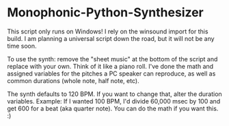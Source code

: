 # Monophonic-Python-Synthesizer

This script only runs on Windows!  I rely on the winsound import for this build.  I am planning a universal script down the road, but it will not be any time soon.

To use the synth: remove the "sheet music" at the bottom of the script and replace with your own.  Think of it like a piano roll.  I've done the math and assigned variables for the pitches a PC speaker can reproduce, as well as common durations (whole note, half note, etc).

The synth defaults to 120 BPM.  If you want to change that, alter the duration variables.  Example: If I wanted 100 BPM, I'd divide 60,000 msec by 100 and get 600 for a beat (aka quarter note).  You can do the math if you want this. :)

